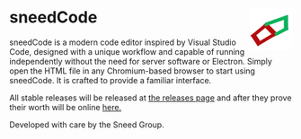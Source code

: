 # sneedCode <img width="15%" align="right" src="codeicon.svg"></img>

sneedCode is a modern code editor inspired by Visual Studio Code, designed with a unique workflow and capable of running independently without the need for server software or Electron. Simply open the HTML file in any Chromium-based browser to start using sneedCode. It is crafted to provide a familiar interface.

All stable releases will be released at [the releases page](https://github.com/Sneed-Group/sneedcode/releases) and after they prove their worth will be online [here.](https://sneed-group.github.io/scs)

Developed with care by the Sneed Group.
